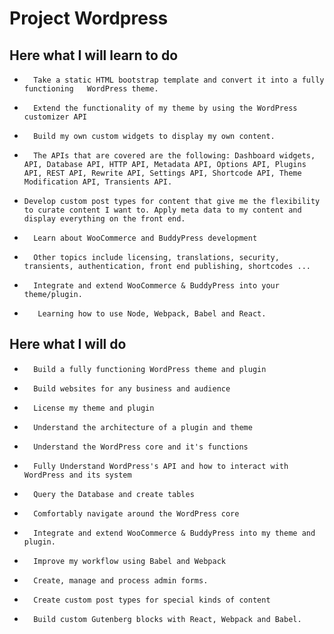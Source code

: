 # Project Wordpress

## Here what I will learn to do

-     	Take a static HTML bootstrap template and convert it into a fully functioning   WordPress theme.
-     	Extend the functionality of my theme by using the WordPress customizer API
-     	Build my own custom widgets to display my own content.
-     	The APIs that are covered are the following: Dashboard widgets, API, Database API, HTTP API, Metadata API, Options API, Plugins API, REST API, Rewrite API, Settings API, Shortcode API, Theme Modification API, Transients API.
-     Develop custom post types for content that give me the flexibility to curate content I want to. Apply meta data to my content and display everything on the front end.
-     	Learn about WooCommerce and BuddyPress development
-     	Other topics include licensing, translations, security, transients, authentication, front end publishing, shortcodes ...
-     	Integrate and extend WooCommerce & BuddyPress into your theme/plugin.
-     	 Learning how to use Node, Webpack, Babel and React.

## Here what I will do

-     	Build a fully functioning WordPress theme and plugin
-     	Build websites for any business and audience
-     	License my theme and plugin
-     	Understand the architecture of a plugin and theme
-     	Understand the WordPress core and it's functions
-     	Fully Understand WordPress's API and how to interact with WordPress and its system
-     	Query the Database and create tables
-     	Comfortably navigate around the WordPress core
-     	Integrate and extend WooCommerce & BuddyPress into my theme and plugin.
-     	Improve my workflow using Babel and Webpack
-     	Create, manage and process admin forms.
-     	Create custom post types for special kinds of content
-     	Build custom Gutenberg blocks with React, Webpack and Babel.
